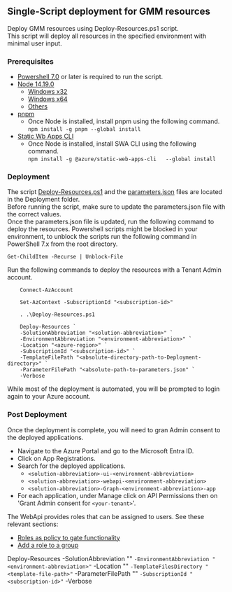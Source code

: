 ## Single-Script deployment for GMM resources
Deploy GMM resources using Deploy-Resources.ps1 script.  
This script will deploy all resources in the specified environment with minimal user input.

### Prerequisites
- [Powershell 7.0](https://learn.microsoft.com/en-us/powershell/scripting/install/installing-powershell-on-windows?view=powershell-7.4) or later is required to run the script.
- [Node 14.19.0](https://nodejs.org/dist/v14.19.0/)  
    - [Windows x32](https://nodejs.org/dist/v14.19.0/node-v14.19.0-x32.msi)
    - [Windows x64](https://nodejs.org/dist/v14.19.0/node-v14.19.0-x64.msi)    
    - [Others](https://nodejs.org/dist/v14.19.0/)
- [pnpm](https://pnpm.io/)
  - Once Node is installed, install pnpm using the following command.  
    ```npm install -g pnpm --global install```
- [Static Wb Apps CLI](https://azure.github.io/static-web-apps-cli/)
  - Once Node is installed, install SWA CLI using the following command.  
    ```npm install -g @azure/static-web-apps-cli   --global install```


### Deployment
The script [Deploy-Resources.ps1](Deploy-Resources.ps1) and the [parameters.json](parameters.json) files are located in the Deployment folder.  
Before running the script, make sure to update the parameters.json file with the correct values.  
Once the parameters.json file is updated, run the following command to deploy the resources.
Powershell scripts might be blocked in your environment, to unblock the scripts run the following command in PowerShell 7.x from the root directory.  

```
Get-ChildItem -Recurse | Unblock-File
```

Run the following commands to deploy the resources with a Tenant Admin account.

```
    Connect-AzAccount

    Set-AzContext -SubscriptionId "<subscription-id>"

    . .\Deploy-Resources.ps1

    Deploy-Resources `
    -SolutionAbbreviation "<solution-abbreviation>" `
    -EnvironmentAbbreviation "<environment-abbreviation>" `
    -Location "<azure-region>" `
    -SubscriptionId "<subscription-id>" `
    -TemplateFilePath "<absolute-directory-path-to-Deployment-directory>" `
    -ParameterFilePath "<absolute-path-to-parameters.json" `
    -Verbose
```

While most of the deployment is automated, you will be prompted to login again to your Azure account.

### Post Deployment
Once the deployment is complete, you will need to gran Admin consent to the deployed applications.
- Navigate to the Azure Portal and go to the Microsoft Entra ID.
- Click on App Registrations.
- Search for the deployed applications.
  - `<solution-abbreviation>-ui-<environment-abbreviation>`
  - `<solution-abbreviation>-webapi-<environment-abbreviation>`
  - `<solution-abbreviation>-Graph-<environment-abbreviation>-app`
- For each application, under Manage click on API Permissions then on 'Grant Admin consent for `<your-tenant>`'.

The WebApi provides roles that can be assigned to users. See these relevant sections:  
- [Roles as policy to gate functionality](https://github.com/microsoftgraph/group-membership-management/blob/main/Service/GroupMembershipManagement/Hosts/WebApi/Documentation/WebApiSetup.md#roles-as-policy-to-gate-functionality)
- [Add a role to a group](https://github.com/microsoftgraph/group-membership-management/blob/main/Service/GroupMembershipManagement/Hosts/WebApi/Documentation/WebApiSetup.md#add-a-role-to-a-group)

Deploy-Resources    -SolutionAbbreviation "<solution-abbreviation>" `
                    -EnvironmentAbbreviation "<environment-abbreviation>" `
                    -Location "<location>" `
                    -TemplateFilesDirectory "<template-file-path>" `
                    -ParameterFilePath "<parameter-file-path>" `
                    -SubscriptionId "<subscription-id>" `
                    -Verbose
```
